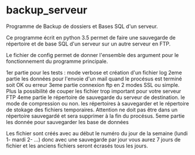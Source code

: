 # backup_serveur
Programme de Backup de dossiers et Bases SQL d'un serveur.

Ce programme écrit en python 3.5 permet de faire une sauvegarde de répertoire et de base SQL d'un serveur sur un autre serveur en FTP.

Le fichier de config permet de donner l'ensemble des argument pour le fonctionnement du programme principale.

1er partie pour les tests : mode verbose et création d'un fichier log
2eme partie les données pour l'envoie d'un mail quand le procésus est terminé soit OK ou erreur
3eme partie connexion ftp en 2 modes SSL ou simple. Plus la possibilité de couper les fichier trop important pour votre serveur FTP
4eme partie le répertoire de sauvegarde du serveur de destination. le mode de compression ou non. les répertoires à sauvegarder et le répertoire de stokage des fichiers temporaires. Attention ne doit pas être dans un répertoire sauvegardé et sera supprimer à la fin du procésus.
5eme partie les donnée pour sauvegarder les base de données 

Les fichier sont créés avec au début le numéro du jour de la semaine (lundi 1- mardi 2- ...) donc avec une sauvegarde par jour vous aurez 7 jours de fichier et les anciens fichiers seront écrasés tous les jours.

